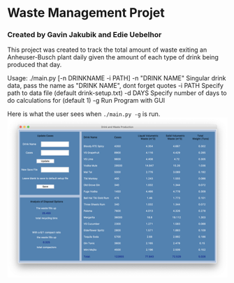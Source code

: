 # Waste Management Projet
### Created by Gavin Jakubik and Edie Uebelhor

This project was created to track the total amount of waste exiting an Anheuser-Busch plant daily given the amount of each type of drink being produced that day. 

Usage: ./main.py [-n DRINKNAME -i PATH]
    -n "DRINK NAME" Singular drink data, pass the name as "DRINK NAME", dont forget quotes
    -i PATH         Specify path to data file (default drink-setup.txt)
    -d DAYS         Specify number of days to do calculations for (default 1)
    -g              Run Program with GUI

Here is what the user sees when `./main.py -g` is run.
![Gui Picture](/images/GuiPic.png)
